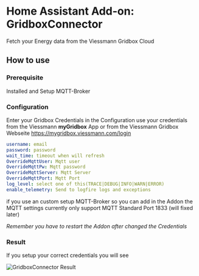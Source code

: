 # Home Assistant Add-on: GridboxConnector

Fetch your Energy data from the Viessmann Gridbox Cloud

## How to use

### Prerequisite

Installed and Setup MQTT-Broker

### Configuration

Enter your Gridbox Credentials in the Configuration
use your credentials from the Viessmann **myGridbox** App or from the Viessmann Gridbox Webseite https://mygridbox.viessmann.com/login

```yml
username: email
password: password
wait_time: timeout when will refresh
OverrideMqttUser: Mqtt user
OverrideMqttPw: Mqtt password
OverrideMqttServer: Mqtt Server
OverrideMqttPort: Mqtt Port
log_level: select one of this(TRACE|DEBUG|INFO|WARN|ERROR)
enable_telemetry: Send to logfire logs and exceptions
```

if you use an custom setup MQTT-Broker so you can add in the Addon the MQTT settings currently only support MQTT Standard Port 1833 (will fixed later)

_Remember you have to restart the Addon after changed the Credentials_

### Result

If you setup your correct credentials you will see

![GridboxConnector Result](images/sensor_overview.png)
